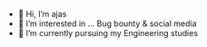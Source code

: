 - 👋 Hi, I’m ajas
- 👀 I’m interested in ... Bug bounty & social media
- 🌱 I’m currently pursuing my Engineering studies
